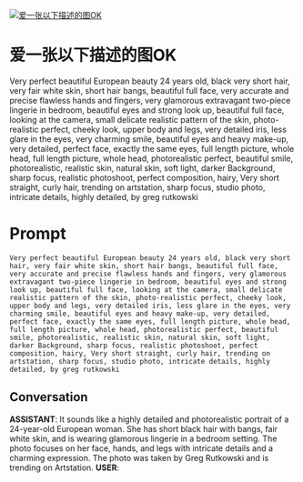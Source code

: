 
[![爱一张以下描述的图OK](https://flow-prompt-covers.s3.us-west-1.amazonaws.com/icon/abstract/abs_3.png)]()
# 爱一张以下描述的图OK 
Very perfect beautiful European beauty 24 years old, black very short hair, very fair white skin, short hair bangs, beautiful full face, very accurate and precise flawless hands and fingers, very glamorous extravagant two-piece lingerie in bedroom, beautiful eyes and strong look up, beautiful full face, looking at the camera, small delicate realistic pattern of the skin, photo-realistic perfect, cheeky look, upper body and legs, very detailed iris, less glare in the eyes, very charming smile, beautiful eyes and heavy make-up, very detailed, perfect face, exactly the same eyes, full length picture, whole head, full length picture, whole head, photorealistic perfect, beautiful smile, photorealistic, realistic skin, natural skin, soft light, darker Background, sharp focus, realistic photoshoot, perfect composition, hairy, Very short straight, curly hair, trending on artstation, sharp focus, studio photo, intricate details, highly detailed, by greg rutkowski

# Prompt

```
Very perfect beautiful European beauty 24 years old, black very short hair, very fair white skin, short hair bangs, beautiful full face, very accurate and precise flawless hands and fingers, very glamorous extravagant two-piece lingerie in bedroom, beautiful eyes and strong look up, beautiful full face, looking at the camera, small delicate realistic pattern of the skin, photo-realistic perfect, cheeky look, upper body and legs, very detailed iris, less glare in the eyes, very charming smile, beautiful eyes and heavy make-up, very detailed, perfect face, exactly the same eyes, full length picture, whole head, full length picture, whole head, photorealistic perfect, beautiful smile, photorealistic, realistic skin, natural skin, soft light, darker Background, sharp focus, realistic photoshoot, perfect composition, hairy, Very short straight, curly hair, trending on artstation, sharp focus, studio photo, intricate details, highly detailed, by greg rutkowski
```

## Conversation

**ASSISTANT**: It sounds like a highly detailed and photorealistic portrait of a 24-year-old European woman. She has short black hair with bangs, fair white skin, and is wearing glamorous lingerie in a bedroom setting. The photo focuses on her face, hands, and legs with intricate details and a charming expression. The photo was taken by Greg Rutkowski and is trending on Artstation.
**USER**: 


